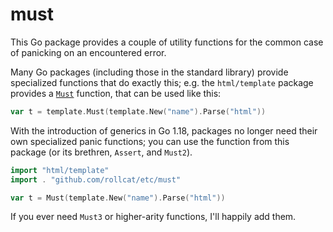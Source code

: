 # must

This Go package provides a couple of utility functions for the common
case of panicking on an encountered error.

Many Go packages (including those in the standard library) provide
specialized functions that do exactly this; e.g. the `html/template`
package provides a [`Must`](https://pkg.go.dev/html/template#Must)
function, that can be used like this:

```go
var t = template.Must(template.New("name").Parse("html"))
```

With the introduction of generics in Go 1.18, packages no longer need
their own specialized panic functions; you can use the function from
this package (or its brethren, `Assert`, and `Must2`).

```go
import "html/template"
import . "github.com/rollcat/etc/must"

var t = Must(template.New("name").Parse("html"))

```

If you ever need `Must3` or higher-arity functions, I'll happily add
them.
